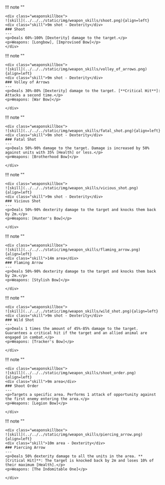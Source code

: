 !!! note ""

    <div class="weaponskillbox">
    ![skill](../../../static/img/weapon_skills/shoot.png){align=left}
    <div class="skill">9m shot - Dexterity</div>
    ### Shoot
    ---
    <p>Deals 60%-100% [Dexterity] damage to the target.</p>
    <p>Weapons: [Longbow], [Improvised Bow]</p>
    </div>

!!! note ""

    <div class="weaponskillbox">
    ![skill](../../../static/img/weapon_skills/volley_of_arrows.png){align=left}
    <div class="skill">9m shot - Dexterity</div>
    ### Volley of Arrows
    ---
    <p>Deals 30%-80% [Dexterity] damage to the target. [**Critical Hit**]: Attacks a second time.</p>
    <p>Weapons: [War Bow]</p>

    </div>

!!! note ""

    <div class="weaponskillbox">
    ![skill](../../../static/img/weapon_skills/fatal_shot.png){align=left}
    <div class="skill">9m shot - Dexterity</div>
    ### Fatal Shot
    ---
    <p>Deals 50%-90% damage to the target. Damage is increased by 50% against units with 35% [Health] or less.</p>
    <p>Weapons: [Brotherhood Bow]</p>

    </div>

!!! note ""

    <div class="weaponskillbox">
    ![skill](../../../static/img/weapon_skills/vicious_shot.png){align=left}
    <div class="skill">9m shot - Dexterity</div>
    ### Vicious Shot
    ---
    <p>Deals 50%-90% dexterity damage to the target and knocks them back by 2m.</p>
    <p>Weapons: [Hunter's Bow]</p>

    </div>

!!! note ""

    <div class="weaponskillbox">
    ![skill](../../../static/img/weapon_skills/flaming_arrow.png){align=left}
    <div class="skill">14m area</div>
    ### Flaming Arrow
    ---
    <p>Deals 50%-90% dexterity damage to the target and knocks them back by 2m.</p>
    <p>Weapons: [Stylish Bow]</p>

    </div>

!!! note ""

    <div class="weaponskillbox">
    ![skill](../../../static/img/weapon_skills/wild_shot.png){align=left}
    <div class="skill">9m shot - Dexterity</div>
    ### Wild Shot
    ---
    <p>Deals 1 times the amount of 45%-85% damage to the target. Guarantees a critical hit if the target and an allied animal are engaged in combat.</p>
    <p>Weapons: [Tracker's Bow]</p>

    </div>

!!! note ""

    <div class="weaponskillbox">
    ![skill](../../../static/img/weapon_skills/shoot_order.png){align=left}
    <div class="skill">9m area</div>
    ### Shoot Order
    ---
    <p>Targets a specific area. Performs 1 attack of opportunity against the first enemy entering the area.</p>
    <p>Weapons: [Legion Bow]</p>

    </div>

!!! note ""

    <div class="weaponskillbox">
    ![skill](../../../static/img/weapon_skills/piercing_arrow.png){align=left}
    <div class="skill">10m area - Dexterity</div>
    ### Piercing Arrow
    ---
    <p>Deals 50% dexterity damage to all the units in the area. **[Critical Hit]**: The target is knocked back by 2m and loses 10% of their maximum [Health].</p>
    <p>Weapons: [The Indomitable One]</p>

    </div>